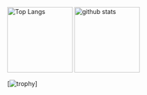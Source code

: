 <p align="left"> 
<img alt="Top Langs" height="150px" src="https://github-readme-stats.vercel.app/api/top-langs/?username=ryouhei24&layout=compact&theme=radical" />
<img alt="github stats" height="150px" src="https://github-readme-stats.vercel.app/api?username=ryouhei24&theme=cobalt&show_icons=true" />
</p>

[![trophy](https://github-profile-trophy.vercel.app/?username=ryouhei24&theme=onedark&column=7
)]
